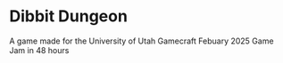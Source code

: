 # Dibbit Dungeon
A game made for the University of Utah Gamecraft Febuary 2025 Game Jam in 48 hours
